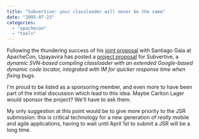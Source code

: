 ```yaml
---
title: "Subvertive: your classloader will never be the same"
date: "2005-07-23"
categories: 
  - "apachecon"
  - "tools"
---
```


Following the thundering success of his [joint proposal](http://flickr.com/photos/93787850@N00/27763375/in/photostream/) with Santiago Gala at ApacheCon, Upayavira has posted a [project proposal](http://marc.theaimsgroup.com/?l=incubator-general&m=112204944709374&w=2) for Subvertive, a _dynamic SVN-based compiling classloader with an extended Google-based dynamic code locator, integrated with IM for quicker response time when fixing bugs_.

I'm proud to be listed as a sponsoring member, and even more to have been part of the initial discussion which lead to this idea. Maybe Carlton Lager would sponsor the project? We'll have to ask them.

My only suggestion at this point would be to give more priority to the JSR submission: this is critical technology for a new generation of _really_ mobile and agile applications, having to wait until April 1st to submit a JSR will be a long time.
